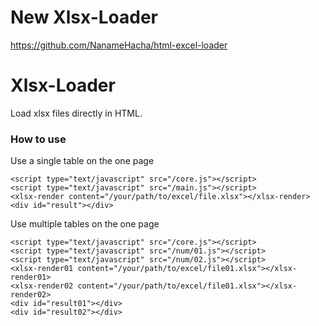 # New Xlsx-Loader
https://github.com/NanameHacha/html-excel-loader

# Xlsx-Loader
Load xlsx files directly in HTML.

### How to use

Use a single table on the one page

```
<script type="text/javascript" src="/core.js"></script>
<script type="text/javascript" src="/main.js"></script>
<xlsx-render content="/your/path/to/excel/file.xlsx"></xlsx-render>
<div id="result"></div>
```

Use multiple tables on the one page

```
<script type="text/javascript" src="/core.js"></script>
<script type="text/javascript" src="/num/01.js"></script>
<script type="text/javascript" src="/num/02.js"></script>
<xlsx-render01 content="/your/path/to/excel/file01.xlsx"></xlsx-render01>
<xlsx-render02 content="/your/path/to/excel/file01.xlsx"></xlsx-render02>
<div id="result01"></div>
<div id="result02"></div>
```
